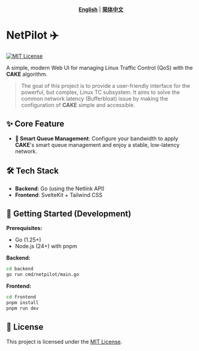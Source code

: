 <div align="center">

**[English](README.md)** | **[简体中文](README.zh-CN.md)**

</div>

# NetPilot ✈️

[![MIT License](https://img.shields.io/badge/License-MIT-blue.svg)](LICENSE)

A simple, modern Web UI for managing Linux Traffic Control (QoS) with the **CAKE** algorithm.

> The goal of this project is to provide a user-friendly interface for the powerful, but complex, Linux TC subsystem. It aims to solve the common network latency (Bufferbloat) issue by making the configuration of **CAKE** simple and accessible.

## ✨ Core Feature

*   **🚀 Smart Queue Management**: Configure your bandwidth to apply **CAKE**'s smart queue management and enjoy a stable, low-latency network.

## 🛠️ Tech Stack

*   **Backend**: Go (using the Netlink API)
*   **Frontend**: SvelteKit + Tailwind CSS

## 🚀 Getting Started (Development)

**Prerequisites:**
*   Go (1.25+)
*   Node.js (24+) with pnpm

**Backend:**
```bash
cd backend
go run cmd/netpilot/main.go
```

**Frontend:**
```bash
cd frontend
pnpm install
pnpm run dev
```

## 📜 License

This project is licensed under the [MIT License](LICENSE).
